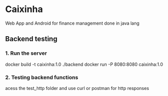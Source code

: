 # Caixinha
Web App and Android for finance management done in java lang

## Backend testing
### 1. Run the server

docker build -t caixinha:1.0 ./backend
docker run -P 8080:8080 caixinha:1.0 

### 2. Testing backend functions

acess the test_http folder and use curl or postman for http responses